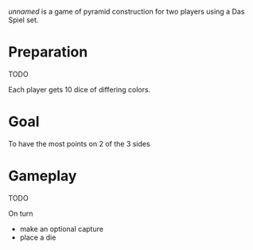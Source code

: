 *unnamed* is a game of pyramid construction for two players using a Das Spiel set.

Preparation
===========

TODO

Each player gets 10 dice of differing colors.

Goal
====

To have the most points on 2 of the 3 sides

Gameplay
========

TODO

On turn
- make an optional capture
- place a die

